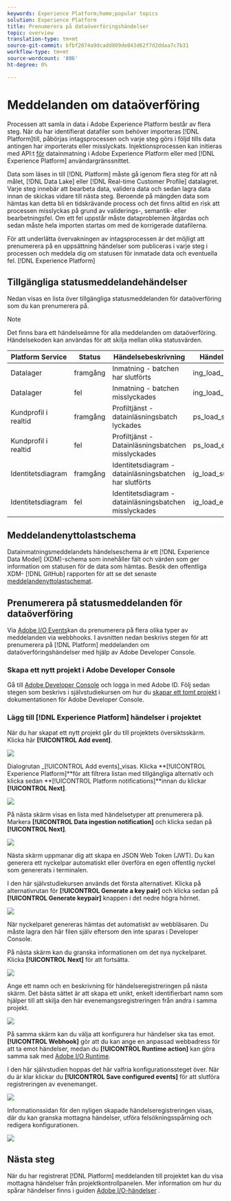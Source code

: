 ```yaml
---
keywords: Experience Platform;home;popular topics
solution: Experience Platform
title: Prenumerera på dataöverföringshändelser
topic: overview
translation-type: tm+mt
source-git-commit: bfbf2074a9dcadd809de043d62f7d2ddaa7c7b31
workflow-type: tm+mt
source-wordcount: '806'
ht-degree: 0%

---
```



# Meddelanden om dataöverföring

Processen att samla in data i Adobe Experience Platform består av flera steg. När du har identifierat datafiler som behöver importeras [!DNL Platform]till, påbörjas intagsprocessen och varje steg görs i följd tills data antingen har importerats eller misslyckats. Injektionsprocessen kan initieras med API:t [för](https://www.adobe.io/apis/experienceplatform/home/api-reference.html#!acpdr/swagger-specs/ingest-api.yaml) datainmatning i Adobe Experience Platform eller med [!DNL Experience Platform] användargränssnittet.

Data som läses in till [!DNL Platform] måste gå igenom flera steg för att nå målet, [!DNL Data Lake] eller [!DNL Real-time Customer Profile] datalagret. Varje steg innebär att bearbeta data, validera data och sedan lagra data innan de skickas vidare till nästa steg. Beroende på mängden data som hämtas kan detta bli en tidskrävande process och det finns alltid en risk att processen misslyckas på grund av validerings-, semantik- eller bearbetningsfel. Om ett fel uppstår måste dataproblemen åtgärdas och sedan måste hela importen startas om med de korrigerade datafilerna.

För att underlätta övervakningen av intagsprocessen är det möjligt att prenumerera på en uppsättning händelser som publiceras i varje steg i processen och meddela dig om statusen för inmatade data och eventuella fel. [!DNL Experience Platform]

## Tillgängliga statusmeddelandehändelser

Nedan visas en lista över tillgängliga statusmeddelanden för dataöverföring som du kan prenumerera på.

>[!NOTE]
>
>Det finns bara ett händelseämne för alla meddelanden om dataöverföring. Händelsekoden kan användas för att skilja mellan olika statusvärden.

| Platform Service | Status | Händelsebeskrivning | Händelsekod |
| ---------------- | ------ | ----------------- | ---------- |
| Datalager | framgång | Inmatning - batchen har slutförts | ing_load_success |
| Datalager | fel | Inmatning - batchen misslyckades | ing_load_error |
| Kundprofil i realtid | framgång | Profiltjänst - datainläsningsbatch lyckades | ps_load_success |
| Kundprofil i realtid | fel | Profiltjänst - Datainläsningsbatchen misslyckades | ps_load_error |
| Identitetsdiagram | framgång | Identitetsdiagram - datainläsningsbatchen har slutförts | ig_load_success |
| Identitetsdiagram | fel | Identitetsdiagram - datainläsningsbatchen misslyckades | ig_load_error |

## Meddelandenyttolastschema

Datainmatningsmeddelandets händelseschema är ett [!DNL Experience Data Model] (XDM)-schema som innehåller fält och värden som ger information om statusen för de data som hämtas. Besök den offentliga XDM- [!DNL GitHub] rapporten för att se det senaste [meddelandenyttolastschemat](https://github.com/adobe/xdm/blob/master/schemas/common/notifications/ingestion.schema.json).

## Prenumerera på statusmeddelanden för dataöverföring

Via [Adobe I/O Events](https://www.adobe.io/apis/experienceplatform/events.html)kan du prenumerera på flera olika typer av meddelanden via webbhooks. I avsnitten nedan beskrivs stegen för att prenumerera på [!DNL Platform] meddelanden om dataöverföringshändelser med hjälp av Adobe Developer Console.

### Skapa ett nytt projekt i Adobe Developer Console

Gå till [Adobe Developer Console](https://www.adobe.com/go/devs_console_ui) och logga in med Adobe ID. Följ sedan stegen som beskrivs i självstudiekursen om hur du [skapar ett tomt projekt](https://www.adobe.io/apis/experienceplatform/console/docs.html#!AdobeDocs/adobeio-console/master/projects-empty.md) i dokumentationen för Adobe Developer Console.

### Lägg till [!DNL Experience Platform] händelser i projektet

När du har skapat ett nytt projekt går du till projektets översiktsskärm. Klicka här **[!UICONTROL Add event]**.

![](../images/quality/subscribe-events/add-event-button.png)

Dialogrutan _[!UICONTROL Add events]_visas. Klicka **[!UICONTROL Experience Platform]**för att filtrera listan med tillgängliga alternativ och klicka sedan **[!UICONTROL Platform notifications]**innan du klickar **[!UICONTROL Next]**.

![](../images/quality/subscribe-events/select-platform-events.png)

På nästa skärm visas en lista med händelsetyper att prenumerera på. Markera **[!UICONTROL Data ingestion notification]** och klicka sedan på **[!UICONTROL Next]**.

![](../images/quality/subscribe-events/choose-event-subscriptions.png)

Nästa skärm uppmanar dig att skapa en JSON Web Token (JWT). Du kan generera ett nyckelpar automatiskt eller överföra en egen offentlig nyckel som genererats i terminalen.

I den här självstudiekursen används det första alternativet. Klicka på alternativrutan för **[!UICONTROL Generate a key pair]** och klicka sedan på **[!UICONTROL Generate keypair]** knappen i det nedre högra hörnet.

![](../images/quality/subscribe-events/generate-keypair.png)

När nyckelparet genereras hämtas det automatiskt av webbläsaren. Du måste lagra den här filen själv eftersom den inte sparas i Developer Console.

På nästa skärm kan du granska informationen om det nya nyckelparet. Klicka **[!UICONTROL Next]** för att fortsätta.

![](../images/quality/subscribe-events/keypair-generated.png)

Ange ett namn och en beskrivning för händelseregistreringen på nästa skärm. Det bästa sättet är att skapa ett unikt, enkelt identifierbart namn som hjälper till att skilja den här evenemangsregistreringen från andra i samma projekt.

![](../images/quality/subscribe-events/registration-details.png)

På samma skärm kan du välja att konfigurera hur händelser ska tas emot. **[!UICONTROL Webhook]** gör att du kan ange en anpassad webbadress för att ta emot händelser, medan du **[!UICONTROL Runtime action]** kan göra samma sak med [Adobe I/O Runtime](https://www.adobe.io/apis/experienceplatform/runtime/docs.html).

I den här självstudien hoppas det här valfria konfigurationssteget över. När du är klar klickar du **[!UICONTROL Save configured events]** för att slutföra registreringen av evenemanget.

![](../images/quality/subscribe-events/receive-events.png)

Informationssidan för den nyligen skapade händelseregistreringen visas, där du kan granska mottagna händelser, utföra felsökningsspårning och redigera konfigurationen.

![](../images/quality/subscribe-events/registration-complete.png)

## Nästa steg

När du har registrerat [!DNL Platform] meddelanden till projektet kan du visa mottagna händelser från projektkontrollpanelen. Mer information om hur du spårar händelser finns i guiden [Adobe I/O-händelser](https://www.adobe.io/apis/experienceplatform/events/docs.html#!adobedocs/adobeio-events/master/support/tracing.md) .
